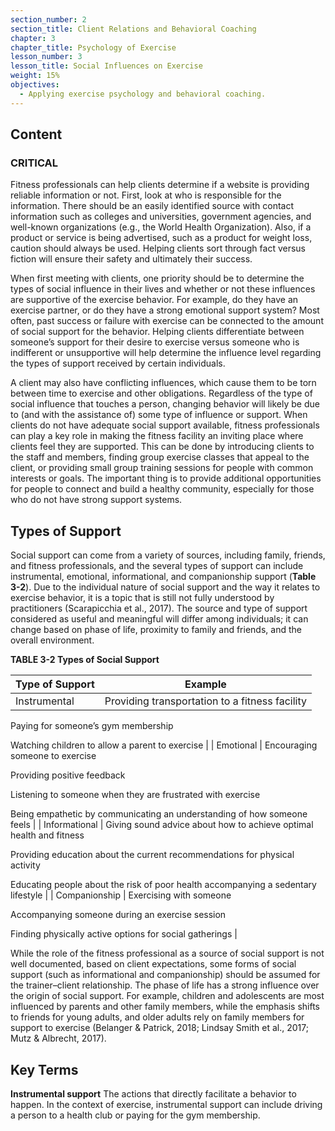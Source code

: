 ```yaml
---
section_number: 2
section_title: Client Relations and Behavioral Coaching
chapter: 3
chapter_title: Psychology of Exercise
lesson_number: 3
lesson_title: Social Influences on Exercise
weight: 15%
objectives:
  - Applying exercise psychology and behavioral coaching.
---
```


## Content
### CRITICAL

Fitness professionals can help clients determine if a website is providing reliable information or not. First, look at who is responsible for the information. There should be an easily identified source with contact information such as colleges and universities, government agencies, and well-known organizations (e.g., the World Health Organization). Also, if a product or service is being advertised, such as a product for weight loss, caution should always be used. Helping clients sort through fact versus fiction will ensure their safety and ultimately their success.

When first meeting with clients, one priority should be to determine the types of social influence in their lives and whether or not these influences are supportive of the exercise behavior. For example, do they have an exercise partner, or do they have a strong emotional support system? Most often, past success or failure with exercise can be connected to the amount of social support for the behavior. Helping clients differentiate between someone’s support for their desire to exercise versus someone who is indifferent or unsupportive will help determine the influence level regarding the types of support received by certain individuals.

A client may also have conflicting influences, which cause them to be torn between time to exercise and other obligations. Regardless of the type of social influence that touches a person, changing behavior will likely be due to (and with the assistance of) some type of influence or support. When clients do not have adequate social support available, fitness professionals can play a key role in making the fitness facility an inviting place where clients feel they are supported. This can be done by introducing clients to the staff and members, finding group exercise classes that appeal to the client, or providing small group training sessions for people with common interests or goals. The important thing is to provide additional opportunities for people to connect and build a healthy community, especially for those who do not have strong support systems.

## Types of Support

Social support can come from a variety of sources, including family, friends, and fitness professionals, and the several types of support can include instrumental, emotional, informational, and companionship support (**Table 3-2**). Due to the individual nature of social support and the way it relates to exercise behavior, it is a topic that is still not fully understood by practitioners (Scarapicchia et al., 2017). The source and type of support considered as useful and meaningful will differ among individuals; it can change based on phase of life, proximity to family and friends, and the overall environment.

**TABLE 3-2 Types of Social Support**

| Type of Support | Example |
|---|---|
| Instrumental | Providing transportation to a fitness facility

Paying for someone’s gym membership

Watching children to allow a parent to exercise |
| Emotional | Encouraging someone to exercise

Providing positive feedback

Listening to someone when they are frustrated with exercise

Being empathetic by communicating an understanding of how someone feels |
| Informational | Giving sound advice about how to achieve optimal health and fitness

Providing education about the current recommendations for physical activity

Educating people about the risk of poor health accompanying a sedentary lifestyle |
| Companionship | Exercising with someone

Accompanying someone during an exercise session

Finding physically active options for social gatherings |

While the role of the fitness professional as a source of social support is not well documented, based on client expectations, some forms of social support (such as informational and companionship) should be assumed for the trainer–client relationship. The phase of life has a strong influence over the origin of social support. For example, children and adolescents are most influenced by parents and other family members, while the emphasis shifts to friends for young adults, and older adults rely on family members for support to exercise (Belanger & Patrick, 2018; Lindsay Smith et al., 2017; Mutz & Albrecht, 2017).

## Key Terms

**Instrumental support**
The actions that directly facilitate a behavior to happen. In the context of exercise, instrumental support can include driving a person to a health club or paying for the gym membership.